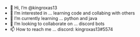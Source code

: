 - 👋 Hi, I’m @kingroxas13
- 👀 I’m interested in ... learning code and collabing with others
- 🌱 I’m currently learning ... python and java
- 💞️ I’m looking to collaborate on ... discord bots
- 📫 How to reach me ... discord: kingroxas13#5574

<!---
kingroxas13/kingroxas13 is a ✨ special ✨ repository because its `README.md` (this file) appears on your GitHub profile.
You can click the Preview link to take a look at your changes.
--->

